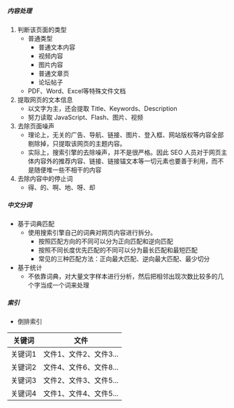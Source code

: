 ##### 内容处理
1. 判断该页面的类型
    * 普通类型
        * 普通文本内容
        * 视频内容
        * 图片内容
        * 普通文章页
        * 论坛帖子
    * PDF、Word、Excel等特殊文件文档
2. 提取网页的文本信息
    * 以文字为主，还会提取 Title、Keywords、Description
    * 努力读取 JavaScript、Flash、图片、视频
3. 去除页面噪声
    * 理论上，无关的广告、导航、链接、图片、登入框、网站版权等内容全部剔除掉，只提取该网页的主题内容。
    * 实际上，搜索引擎的去除噪声，并不是很严格。因此 SEO 人员对于网页主体内容外的推荐内容、链接、链接锚文本等一切元素也要善于利用，而不是随便堆一些不相干的内容
4. 去除内容中的停止词
    * 得、的、啊、地、呀、却

##### 中文分词
* 基于词典匹配
    * 使用搜索引擎自己的词典对网页内容进行拆分。
        * 按照匹配方向的不同可以分为正向匹配和逆向匹配
        * 按照不同长度优先匹配的不同可以分为最长匹配和最短匹配
        * 常见的三种匹配方法：正向最大匹配、逆向最大匹配、最少切分
* 基于统计
    * 不依靠词典，对大量文字样本进行分析，然后把相邻出现次数比较多的几个字当成一个词来处理

##### 索引
* 倒排索引

| 关键词 | 文件 
| ---- | ---- 
| 关键词1 | 文件1、文件2、文件3...
| 关键词2 | 文件4、文件6、文件8...| 
| 关键词3 | 文件2、文件3、文件5...| 
| 关键词4 | 文件1、文件4、文件5...| 